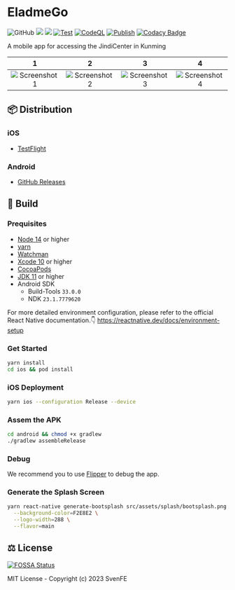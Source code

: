 # EladmeGo

![GitHub](https://img.shields.io/github/license/shensven/EladmeGo)
[![](https://img.shields.io/github/package-json/dependency-version/shensven/EladmeGo/react-native)](./package.json)
[![](https://img.shields.io/github/package-json/dependency-version/shensven/EladmeGo/react)](./package.json)
[![Test](https://github.com/shensven/EladmeGo/actions/workflows/test.yml/badge.svg?branch=dev)](https://github.com/shensven/EladmeGo/actions/workflows/test.yml)
[![CodeQL](https://github.com/shensven/EladmeGo/actions/workflows/codeql.yml/badge.svg?branch=dev)](https://github.com/shensven/EladmeGo/actions/workflows/codeql.yml)
[![Publish](https://github.com/shensven/EladmeGo/actions/workflows/publish.yml/badge.svg?branch=main)](https://github.com/shensven/EladmeGo/actions/workflows/publish.yml)
[![Codacy Badge](https://app.codacy.com/project/badge/Grade/d58e7255046645babad9974c9dab8dc3)](https://app.codacy.com/gh/shensven/EladmeGo/dashboard?utm_source=gh&utm_medium=referral&utm_content=&utm_campaign=Badge_grade)

A mobile app for accessing the JindiCenter in Kunming

|                        1                        |                          2                           |                            3                            |                          4                          |
| :---------------------------------------------: | :--------------------------------------------------: | :-----------------------------------------------------: | :-------------------------------------------------: |
| ![Screenshot 1](src/assets/screenshot/home.png) | ![Screenshot 2](src/assets/screenshot/dark_mode.png) | ![Screenshot 3](src/assets/screenshot/floor_picker.png) | ![Screenshot 4](src/assets/screenshot/settings.png) |

## 📦 Distribution

### iOS

- [TestFlight](https://testflight.apple.com/join/54UVmWJQ)

### Android

- [GitHub Releases](https://github.com/shensven/EladmeGo/releases)

## 🔨 Build

### Prequisites

- [Node 14](https://nodejs.org) or higher
- [yarn](https://yarnpkg.com/getting-started/install)
- [Watchman](https://facebook.github.io/watchman)
- [Xcode 10](https://developer.apple.com/xcode/resources) or higher
- [CocoaPods](https://guides.cocoapods.org/using/getting-started.html)
- [JDK 11](https://formulae.brew.sh/formula/openjdk@11) or higher
- Android SDK
  - Build-Tools `33.0.0`
  - NDK `23.1.7779620`

For more detailed environment configuration, please refer to the official React Native documentation.👇
https://reactnative.dev/docs/environment-setup

### Get Started

```sh
yarn install
cd ios && pod install
```

### iOS Deployment

```sh
yarn ios --configuration Release --device
```

### Assem the APK

```sh
cd android && chmod +x gradlew
./gradlew assembleRelease
```

### Debug

We recommend you to use [Flipper](https://fbflipper.com/) to debug the app.

### Generate the Splash Screen

```sh
yarn react-native generate-bootsplash src/assets/splash/bootsplash.png \
  --background-color=F2E8E2 \
  --logo-width=288 \
  --flavor=main
```

## ⚖️ License

[![FOSSA Status](https://app.fossa.com/api/projects/git%2Bgithub.com%2Fshensven%2FEladmeGo.svg?type=large)](https://app.fossa.com/projects/git%2Bgithub.com%2Fshensven%2FEladmeGo?ref=badge_large)

MIT License - Copyright (c) 2023 SvenFE
